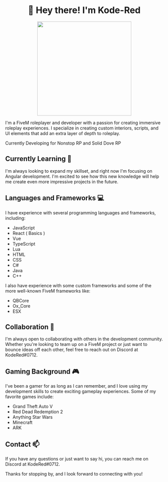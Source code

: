 <h1 align="center">👋 Hey there! I'm Kode-Red</h1>
<p align="center">
  <img width="300" height="300" src="https://i.ibb.co/pfYbzX6/idle.png">
</p>

<p>I'm a FiveM roleplayer and developer with a passion for creating immersive roleplay experiences. I specialize in creating custom interiors, scripts, and UI elements that add an extra layer of depth to roleplay.</p>
<p> Currently Developing for Nonstop RP and Solid Dove RP</p>

<h2>Currently Learning 🌱</h2>
<p>I'm always looking to expand my skillset, and right now I'm focusing on Angular development. I'm excited to see how this new knowledge will help me create even more impressive projects in the future.</p>

<h2>Languages and Frameworks 💻</h2>
<p>I have experience with several programming languages and frameworks, including:</p>
<ul>
  <li>JavaScript</li>
  <li>React ( Basics )</li>
  <li>Vue</li>
  <li>TypeScript</li>
  <li>Lua</li>
  <li>HTML</li>
  <li>CSS</li>
  <li>C#</li>
  <li>Java</li>
  <li>C++</li>
</ul>
<p>I also have experience with some custom frameworks and some of the more well-known FiveM frameworks like:</p>
<ul>
  <li>QBCore</li>
  <li>Ox_Core</li>
  <li>ESX</li>
</ul>

<h2>Collaboration 🤝</h2>
<p>I'm always open to collaborating with others in the development community. Whether you're looking to team up on a FiveM project or just want to bounce ideas off each other, feel free to reach out on Discord at KodeRed#0712.</p>

<h2>Gaming Background 🎮</h2>
<p>I've been a gamer for as long as I can remember, and I love using my development skills to create exciting gameplay experiences. Some of my favorite games include:</p>
<ul>
  <li>Grand Theft Auto V</li>
  <li>Red Dead Redemption 2</li>
  <li>Anything Star Wars</li>
  <li>Minecraft</li>
  <li>ARK</li>
</ul>

<h2>Contact 📫</h2>
<p>If you have any questions or just want to say hi, you can reach me on Discord at KodeRed#0712.</p>

<p>Thanks for stopping by, and I look forward to connecting with you!</p>
